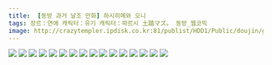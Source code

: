 ```yaml
---
title:  [동방 과거 날조 만화] 하시히메와 오니
tags: 장르：연애 캐릭터：유기 캐릭터：파르시 土踏マズ。 동방_웹코믹
image: http://crazytempler.ipdisk.co.kr:81/publist/HDD1/Public/doujin/ghap/5446/001.jpg
---
```

<img src="http://crazytempler.ipdisk.co.kr:81/publist/HDD1/Public/doujin/ghap/5446/001.jpg">
<img src="http://crazytempler.ipdisk.co.kr:81/publist/HDD1/Public/doujin/ghap/5446/002.jpg">
<img src="http://crazytempler.ipdisk.co.kr:81/publist/HDD1/Public/doujin/ghap/5446/003.jpg">
<img src="http://crazytempler.ipdisk.co.kr:81/publist/HDD1/Public/doujin/ghap/5446/004.jpg">
<img src="http://crazytempler.ipdisk.co.kr:81/publist/HDD1/Public/doujin/ghap/5446/005.jpg">
<img src="http://crazytempler.ipdisk.co.kr:81/publist/HDD1/Public/doujin/ghap/5446/006.jpg">
<img src="http://crazytempler.ipdisk.co.kr:81/publist/HDD1/Public/doujin/ghap/5446/007.jpg">
<img src="http://crazytempler.ipdisk.co.kr:81/publist/HDD1/Public/doujin/ghap/5446/008.jpg">
<img src="http://crazytempler.ipdisk.co.kr:81/publist/HDD1/Public/doujin/ghap/5446/009.jpg">
<img src="http://crazytempler.ipdisk.co.kr:81/publist/HDD1/Public/doujin/ghap/5446/010.jpg">
<img src="http://crazytempler.ipdisk.co.kr:81/publist/HDD1/Public/doujin/ghap/5446/011.jpg">
<img src="http://crazytempler.ipdisk.co.kr:81/publist/HDD1/Public/doujin/ghap/5446/012.jpg">
<img src="http://crazytempler.ipdisk.co.kr:81/publist/HDD1/Public/doujin/ghap/5446/013.jpg">
<img src="http://crazytempler.ipdisk.co.kr:81/publist/HDD1/Public/doujin/ghap/5446/014.jpg">
<img src="http://crazytempler.ipdisk.co.kr:81/publist/HDD1/Public/doujin/ghap/5446/015.jpg">
<img src="http://crazytempler.ipdisk.co.kr:81/publist/HDD1/Public/doujin/ghap/5446/016.jpg">
